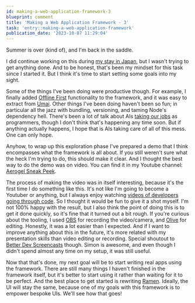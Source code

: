 ```yaml
---
id: making-a-web-application-framework-3
blueprint: comment
title: 'Making a Web Application Framework - 3'
task: 'entry::making-a-web-application-framework'
publication_date: '2023-10-07 11:29:04'
---
```


Summer is over (kind of), and I'm back in the saddle.

I did continue working on this during [my stay in Japan](https://noeldemartin.com/tasks/working-from-japan), but I wasn't trying to get anything done. And to be honest, that's been my mindset for this task since I started it. But I think it's time to start setting some goals into my sight.

Some of the things I've been doing were productive though. For example, I finally added [Offline First](https://aerogel.js.org/playground/offline) functionality to the framework, and it was easy to extract from [Umai](htps://umai.noeldemartin.com/). Other things I've been doing haven't been so fun; in particular all the jazz with bundling, versioning, and taming Node's dependency hell. There's been a lot of talk about AIs [taking our jobs](https://www.youtube.com/watch?v=N-kgb1QtSnU) as programmers, though I don't think that's happening any time soon. But if anything actually happens, I hope that is AIs taking care of all of this mess. One can only hope.

Anyhow, to wrap up this exploration phase I've prepared a demo that I think encompasses what the framework is all about. If you still weren't sure what the heck I'm trying to do, this should make it clear. And I thought the best way to do the demo was on video. You can find it in my Youtube channel: [Aerogel Sneak Peek](https://www.youtube.com/watch?v=JXyCH_S9efk).

The process of making the video was in itself interesting, because it's the first time I do something like this. It's not like I'm going to become a Youtuber or anything, but I always enjoy watching [videos of developers going through code](https://www.youtube.com/watch?v=wXaC0YvDgIo&list=PL9wALaIpe0Py6E_oHCgTrD6FvFETwJLlx). So I thought it would be fun to give it a shot myself. I'm not 100% happy with the result, but I also think the point of doing this is to get it done quickly, so it's fine that it turned out a bit rough. If you're curious about the tooling, I used [OBS](https://obsproject.com/) for recording the video/camera, and [Olive](https://www.olivevideoeditor.org/) for editing. Honestly, it was a lot easier than I expected. And if I want to improve anything about this in the future, it's more related with my presentation skills than video editing or recording. Special shoutout to [Better Dev Screencasts](https://www.betterdevscreencasts.com/) though. Simon is awesome, and even though I didn't spend almost any time on my setup, it was still useful.

Now that that's done, my next goal will be to start writing real apps using the framework. There are still many things I haven't finished in the framework itself, but it's better to start using it rather than waiting for it to be perfect. And the best place to get started is rewriting [Ramen](https://ramen.noeldemartin.com/). Ideally, the UI will stay the same, because one of my goals with this framework is to empower bespoke UIs. We'll see how that goes!
